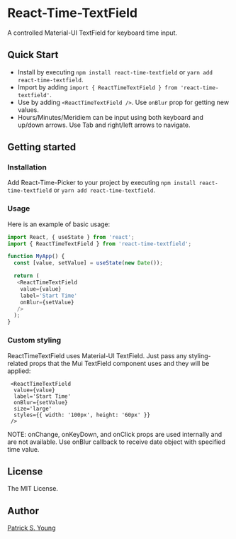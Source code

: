 # React-Time-TextField

A controlled Material-UI TextField for keyboard time input.

## Quick Start

- Install by executing `npm install react-time-textfield` or `yarn add react-time-textfield`.
- Import by adding `import { ReactTimeTextField } from 'react-time-textfield'`.
- Use by adding `<ReactTimeTextField />`. Use `onBlur` prop for getting new values.
- Hours/Minutes/Meridiem can be input using both keyboard and up/down arrows. Use Tab and right/left arrows to navigate.


## Getting started

### Installation

Add React-Time-Picker to your project by executing `npm install react-time-textfield` or `yarn add react-time-textfield`.

### Usage

Here is an example of basic usage:

```js
import React, { useState } from 'react';
import { ReactTimeTextField } from 'react-time-textfield';

function MyApp() {
  const [value, setValue] = useState(new Date());

  return (
   <ReactTimeTextField
    value={value}
    label='Start Time'
    onBlur={setValue}
   />
  );
}
```

### Custom styling

ReactTimeTextField uses Material-UI TextField. Just pass any styling-related props that the Mui TextField component uses and they will be applied:
```
 <ReactTimeTextField
  value={value}
  label='Start Time'
  onBlur={setValue}
  size='large'
  styles={{ width: '100px', height: '60px' }}
 />
```

NOTE: onChange, onKeyDown, and onClick props are used internally and are not available. Use onBlur callback to receive date object with specified time value.



## License

The MIT License.

## Author
[Patrick S. Young](https://github.com/patrick-s-young)
